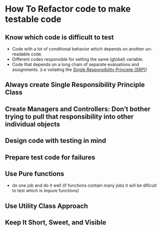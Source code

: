 # How To Refactor code to make testable code
## Know which code is difficult to test
  - Code with a lot of conditional behavior which depends on another un-readable code.
  - Different codes responsible for setting the same (global) variable.
  - Code that depends on a long chain of separate evaluations and assignments.
    (i.e voilating the [Single Responsibility Principle (SRP)](https://en.wikipedia.org/wiki/Single_responsibility_principle))
## Always create Single Responsibility Principle Class


## Create Managers and Controllers: Don’t bother trying to pull that responsibility into other individual objects


## Design code with testing in mind 


## Prepare test code for failures 

## Use Pure functions
   - do one job and do it well (if functions contain many jobs it will be dificult to test which is impure functions)

## Use Utility Class Approach


## Keep It Short, Sweet, and Visible
